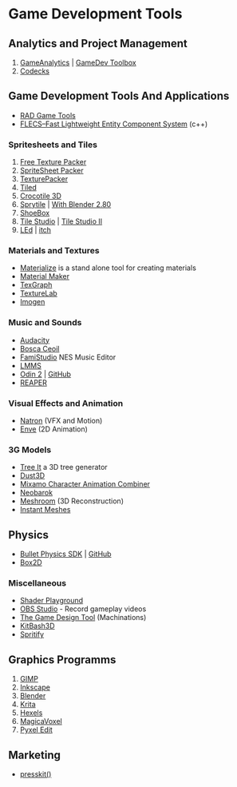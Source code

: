 # Game Development Tools

## Analytics and Project Management

1. [GameAnalytics](https://gameanalytics.com/) | [GameDev Toolbox](https://gameanalytics.com/toolbox/)
2. [Codecks](https://www.codecks.io/)

## Game Development Tools And Applications

- [RAD Game Tools](http://www.radgametools.com/)
- [FLECS–Fast Lightweight Entity Component System](https://github.com/SanderMertens/flecs) (c++)

### Spritesheets and Tiles

1. [Free Texture Packer](http://free-tex-packer.com/)
2. [SpriteSheet Packer](http://amakaseev.github.io/sprite-sheet-packer/)
3. [TexturePacker](https://www.codeandweb.com/texturepacker)
4. [Tiled](https://www.mapeditor.org/)
5. [Crocotile 3D](http://www.crocotile3d.com/)
6. [Sprytile](https://chemikhazi.itch.io/sprytile) | [With Blender 2.80](https://itch.io/post/1034106)
7. [ShoeBox](http://renderhjs.net/shoebox/)
8. [Tile Studio](http://tilestudio.sourceforge.net/) | [Tile Studio II](https://www.wieringsoftware.com/ts2/)
9. [LEd](https://deepnight.net/tools/led-2d-level-editor/) | [itch](https://deepnight.itch.io/led)

### Materials and Textures

- [Materialize](http://www.boundingboxsoftware.com/materialize/index.php) is a stand alone tool for creating materials
- [Material Maker](https://rodzilla.itch.io/material-maker)
- [TexGraph](https://galloscript.itch.io/texgraph)
- [TextureLab](https://njbrown.itch.io/texturelab)
- [Imogen](https://github.com/CedricGuillemet/Imogen)

### Music and Sounds

- [Audacity](https://www.audacityteam.org/)
- [Bosca Ceoil](https://boscaceoil.net/)
- [FamiStudio](https://famistudio.org/) NES Music Editor
- [LMMS](https://lmms.io/)
- [Odin 2](https://www.thewavewarden.com/odin2) | [GitHub](https://github.com/TheWaveWarden/odin2)
- [REAPER](http://reaper.fm/)

### Visual Effects and Animation

- [Natron](https://natrongithub.github.io/) (VFX and Motion)
- [Enve](https://maurycyliebner.github.io/) (2D Animation)

### 3G Models

- [Tree It](https://www.evolved-software.com/treeit/treeit) a 3D tree generator
- [Dust3D](https://dust3d.org/)
- [Mixamo Character Animation Combiner](https://nilooy.github.io/mixamo-animation-combiner/)
- [Neobarok](https://www.neobarok.com/)
- [Meshroom](https://alicevision.org/#meshroom) (3D Reconstruction)
- [Instant Meshes](https://github.com/wjakob/instant-meshes)

## Physics

- [Bullet Physics SDK](https://pybullet.org/wordpress/) | [GitHub](https://github.com/bulletphysics/bullet3)
- [Box2D](https://box2d.org/)

### Miscellaneous

- [Shader Playground](http://shader-playground.timjones.io/)
- [OBS Studio](https://obsproject.com/) - Record gameplay videos
- [The Game Design Tool](https://machinations.io/) (Machinations)
- [KitBash3D](https://kitbash3d.com/)
- [Spritify](https://azhain.itch.io/spritify)

## Graphics Programms

1. [GIMP](https://www.gimp.org/)
2. [Inkscape](https://inkscape.org/)
3. [Blender](development-docs/game-development/blender-notes.md)
4. [Krita](https://krita.org/en/)
5. [Hexels](https://marmoset.co/hexels/)
6. [MagicaVoxel](https://ephtracy.github.io/)
7. [Pyxel Edit](https://pyxeledit.com/index.php)

## Marketing

- [presskit()](https://dopresskit.com/)

